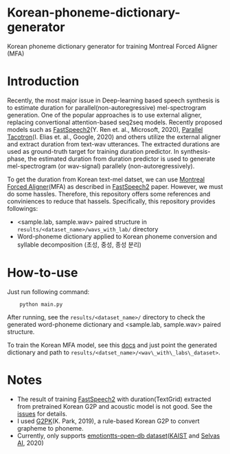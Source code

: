 # Korean-phoneme-dictionary-generator
 Korean phoneme dictionary generator for training Montreal Forced Aligner (MFA)

# Introduction

Recently, the most major issue in Deep-learning based speech synthesis is to estimate duration for parallel(non-autoregressive) mel-spectrogram generation. One of the popular approaches is to use external aligner, replacing convertional attention-based seq2seq models. Recently proposed models such as [FastSpeech2](https://arxiv.org/pdf/2006.04558.pdf)(Y. Ren et. al., Microsoft, 2020), [Parallel Tacotron](https://arxiv.org/pdf/2010.11439.pdf)(I. Elias et. al., Google, 2020) and others utilize the external aligner and extract duration from text-wav utterances. The extracted durations are used as ground-truth target for training duration predictor. In synthesis-phase, the estimated duration from duration predictor is used to generate mel-spectrogram (or wav-signal) parallely (non-autoregressively).

To get the duration from Korean text-mel datset, we can use [Montreal Forced Aligner](https://github.com/MontrealCorpusTools/Montreal-Forced-Aligner)(MFA) as described in [FastSpeech2](https://arxiv.org/pdf/2006.04558.pdf) paper. However, we must do some hassles. Therefore, this repository offers some references and conviniences to reduce that hassels. Specifically, this repository provides followings:

* <sample.lab, sample.wav> paired structure in ``results/<dataset_name>/wavs_with_lab/`` directory
* Word-phoneme dictionary applied to Korean phoneme conversion and syllable decomposition (초성, 중성, 종성 분리)


# How-to-use

Just run following command:
```
	python main.py
```
After running, see the ``results/<dataset_name>/`` directory to check the generated word-phoneme dictionary and <sample.lab, sample.wav> paired structure.

To train the Korean MFA model, see this [docs](https://github.com/Kyubyong/g2pK) and just point the generated dictionary and path to ``results/<datset_name>/<wav\_with\_labs\_dataset>``.

# Notes
* The result of training [FastSpeech2](https://arxiv.org/pdf/2006.04558.pdf) with duration(TextGrid) extracted from pretrained Korean G2P and acoustic model is not good. See the [issues](https://github.com/HGU-DLLAB/Korean-FastSpeech2-Pytorch/issues/3#issuecomment-731979268) for details.
* I used [G2PK](https://github.com/Kyubyong/g2pK)(K. Park, 2019), a rule-based Korean G2P to convert grapheme to phoneme.
* Currently, only supports [emotiontts-open-db dataset](https://github.com/emotiontts/emotiontts_open_db/tree/master/Dataset/SpeechCorpus/Emotional)([KAIST](https://www.kaist.ac.kr/kr/) and [Selvas AI](https://www.selvasai.com/), 2020)
